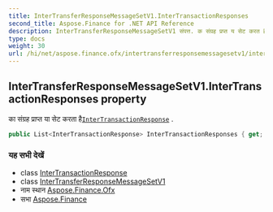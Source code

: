 ```yaml
---
title: InterTransferResponseMessageSetV1.InterTransactionResponses
second_title: Aspose.Finance for .NET API Reference
description: InterTransferResponseMessageSetV1 संपत्त. क संग्रह प्रप्त य सेट करत हैInterTransactionResponse .
type: docs
weight: 30
url: /hi/net/aspose.finance.ofx/intertransferresponsemessagesetv1/intertransactionresponses/
---
```

## InterTransferResponseMessageSetV1.InterTransactionResponses property

का संग्रह प्राप्त या सेट करता है[`InterTransactionResponse`](../../../aspose.finance.ofx.intertransfer/intertransactionresponse/) .

```csharp
public List<InterTransactionResponse> InterTransactionResponses { get; set; }
```

### यह सभी देखें

* class [InterTransactionResponse](../../../aspose.finance.ofx.intertransfer/intertransactionresponse/)
* class [InterTransferResponseMessageSetV1](../)
* नाम स्थान [Aspose.Finance.Ofx](../../intertransferresponsemessagesetv1/)
* सभा [Aspose.Finance](../../../)


